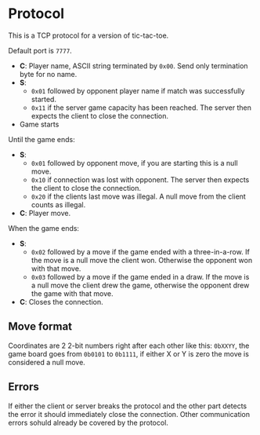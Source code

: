 # Protocol

This is a TCP protocol for a version of tic-tac-toe.

Default port is `7777`.

- **C**: Player name, ASCII string terminated by `0x00`. Send only termination byte for no name.
- **S**:
  - `0x01` followed by opponent player name if match was successfully started.
  - `0x11` if the server game capacity has been reached. The server then expects the client to close the connection.
- Game starts

Until the game ends:

- **S**:
  - `0x01` followed by opponent move, if you are starting this is a null move.
  - `0x10` if connection was lost with opponent. The server then expects the client to close the connection.
  - `0x20` if the clients last move was illegal. A null move from the client counts as illegal.
- **C**: Player move.

When the game ends:

- **S**:
  - `0x02` followed by a move if the game ended with a three-in-a-row. If the move is a null move the client won. Otherwise the opponent won with that move.
  - `0x03` followed by a move if the game ended in a draw. If the move is a null move the client drew the game, otherwise the opponent drew the game with that move.
- **C**: Closes the connection.

## Move format

Coordinates are 2 2-bit numbers right after each other like this: `0bXXYY`, the game board goes from `0b0101` to `0b1111`, if either X or Y is zero the move is considered a null move.

## Errors

If either the client or server breaks the protocol and the other part detects the error it should immediately close the connection. Other communication errors sohuld already be covered by the protocol.
